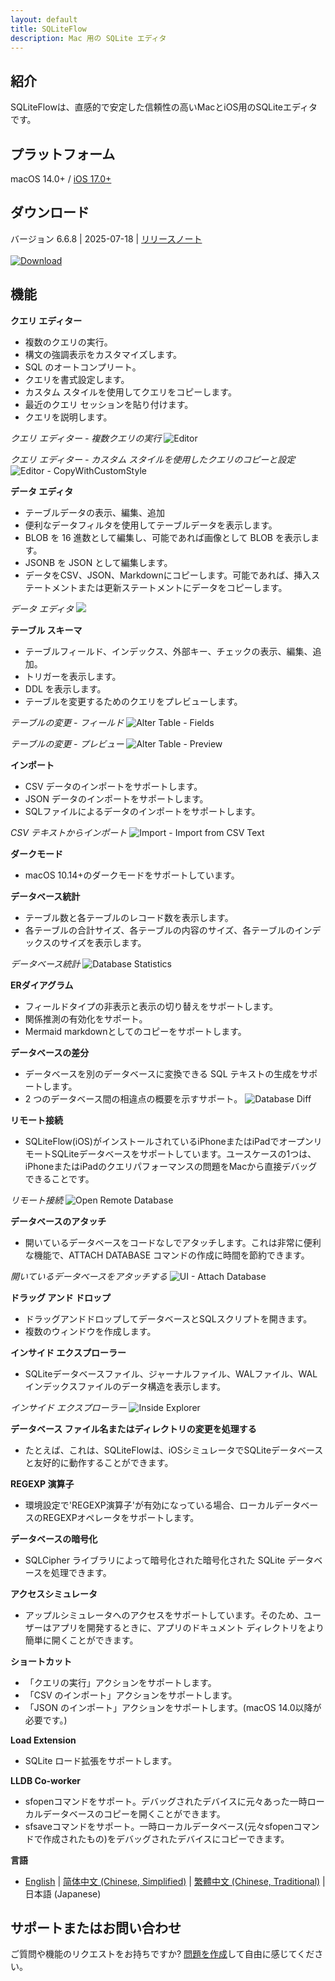 ```yaml
---
layout: default
title: SQLiteFlow
description: Mac 用の SQLite エディタ
---
```


## 紹介
SQLiteFlowは、直感的で安定した信頼性の高いMacとiOS用のSQLiteエディタです。

## プラットフォーム
macOS 14.0+ / [iOS 17.0+](iOS)

## ダウンロード
バージョン 6.6.8 | 2025-07-18 | <a href="ReleaseNotes" target="_blank">リリースノート</a>
<br/><br/>[![Download](macOS/DownloadOnTheMacAppStore.svg)](macappstores://itunes.apple.com/app/id1378587993)


## 機能

**クエリ エディター**

- 複数のクエリの実行。
- 構文の強調表示をカスタマイズします。
- SQL のオートコンプリート。
- クエリを書式設定します。
- カスタム スタイルを使用してクエリをコピーします。
- 最近のクエリ セッションを貼り付けます。
- クエリを説明します。

*クエリ エディター - 複数クエリの実行*
![Editor](macOS/Editor.png)

*クエリ エディター - カスタム スタイルを使用したクエリのコピーと設定*
![Editor - CopyWithCustomStyle](macOS/CopyWithCustomStyle.png)

**データ エディタ**

- テーブルデータの表示、編集、追加
- 便利なデータフィルタを使用してテーブルデータを表示します。
- BLOB を 16 進数として編集し、可能であれば画像として BLOB を表示します。
- JSONB を JSON として編集します。
- データをCSV、JSON、Markdownにコピーします。可能であれば、挿入ステートメントまたは更新ステートメントにデータをコピーします。

*データ エディタ*
![](macOS/DataEditor.png)

**テーブル スキーマ**

- テーブルフィールド、インデックス、外部キー、チェックの表示、編集、追加。
- トリガーを表示します。
- DDL を表示します。
- テーブルを変更するためのクエリをプレビューします。

*テーブルの変更 - フィールド*
![Alter Table - Fields](macOS/AlterTable.png)

*テーブルの変更 - プレビュー*
![Alter Table - Preview](macOS/AlterPreview.png)

**インポート**
- CSV データのインポートをサポートします。
- JSON データのインポートをサポートします。
- SQLファイルによるデータのインポートをサポートします。

*CSV テキストからインポート*
![Import - Import from CSV Text](macOS/ImportFromCSV.png)

**ダークモード**
- macOS 10.14+のダークモードをサポートしています。

**データベース統計**
- テーブル数と各テーブルのレコード数を表示します。
- 各テーブルの合計サイズ、各テーブルの内容のサイズ、各テーブルのインデックスのサイズを表示します。

*データベース統計*
![Database Statistics](macOS/Statistics.png)

**ERダイアグラム**
- フィールドタイプの非表示と表示の切り替えをサポートします。
- 関係推測の有効化をサポート。
- Mermaid markdownとしてのコピーをサポートします。

**データベースの差分**
- データベースを別のデータベースに変換できる SQL テキストの生成をサポートします。
- 2 つのデータベース間の相違点の概要を示すサポート。
![Database Diff](macOS/DatabaseDiff.png)

**リモート接続**
- SQLiteFlow(iOS)がインストールされているiPhoneまたはiPadでオープンリモートSQLiteデータベースをサポートしています。ユースケースの1つは、iPhoneまたはiPadのクエリパフォーマンスの問題をMacから直接デバッグできることです。

*リモート接続*
![Open Remote Database](macOS/RemoteConnect.png)

**データベースのアタッチ**
- 開いているデータベースをコードなしでアタッチします。これは非常に便利な機能で、ATTACH DATABASE コマンドの作成に時間を節約できます。

*開いているデータベースをアタッチする*
![UI - Attach Database](macOS/AttachDatabase.png)

**ドラッグ アンド ドロップ**
- ドラッグアンドドロップしてデータベースとSQLスクリプトを開きます。
- 複数のウィンドウを作成します。

**インサイド エクスプローラー**
- SQLiteデータベースファイル、ジャーナルファイル、WALファイル、WALインデックスファイルのデータ構造を表示します。

*インサイド エクスプローラー*
![Inside Explorer](macOS/InsideExplorer.png)

**データベース ファイル名またはディレクトリの変更を処理する**
- たとえば、これは、SQLiteFlowは、iOSシミュレータでSQLiteデータベースと友好的に動作することができます。

**REGEXP 演算子**
- 環境設定で'REGEXP演算子'が有効になっている場合、ローカルデータベースのREGEXPオペレータをサポートします。

**データベースの暗号化**
- SQLCipher ライブラリによって暗号化された暗号化された SQLite データベースを処理できます。

**アクセスシミュレータ**
- アップルシミュレータへのアクセスをサポートしています。そのため、ユーザーはアプリを開発するときに、アプリのドキュメント ディレクトリをより簡単に開くことができます。

**ショートカット**
- 「クエリの実行」アクションをサポートします。
- 「CSV のインポート」アクションをサポートします。
- 「JSON のインポート」アクションをサポートします。(macOS 14.0以降が必要です。)

**Load Extension**
- SQLite ロード拡張をサポートします。

**LLDB Co-worker**
- sfopenコマンドをサポート。デバッグされたデバイスに元々あった一時ローカルデータベースのコピーを開くことができます。
- sfsaveコマンドをサポート。一時ローカルデータベース(元々sfopenコマンドで作成されたもの)をデバッグされたデバイスにコピーできます。

**言語**
- [English](/) \| [简体中文 (Chinese, Simplified)](/zh-Hans) \| [繁體中文 (Chinese, Traditional)](/zh-Hant) \|日本語 (Japanese)

## サポートまたはお問い合わせ
ご質問や機能のリクエストをお持ちですか? <a href="https://github.com/SQLiteFlow/SQLiteFlow-Issues/issues" target="_blank">問題を作成</a>して自由に感じてください。

